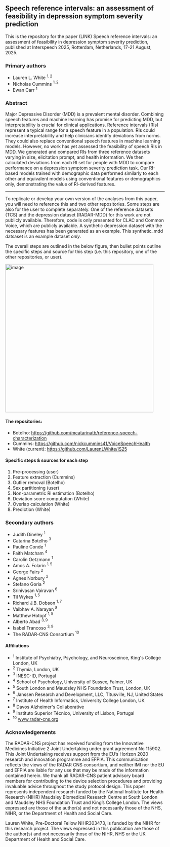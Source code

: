 ## Speech reference intervals: an assessment of feasibility in depression symptom severity prediction
This is the repository for the paper (LINK) Speech reference intervals: an assessment of feasibility in depression symptom severity prediction, published at Interspeech 2025, Rotterdam, Netherlands, 17-21 August, 2025.

### Primary authors
- Lauren L. White $^{1, 2}$
- Nicholas Cummins $^{1, 2}$
- Ewan Carr $^{1}$

### Abstract 
Major Depressive Disorder (MDD) is a prevalent mental disorder. Combining speech features and machine learning has promise for predicting MDD, but interpretability is crucial for clinical applications. Reference intervals (RIs) represent a typical range for a speech feature in a population. RIs could increase interpretability and help clinicians identify deviations from norms. They could also replace conventional speech features in machine learning models. However, no work has yet assessed the feasibility of speech RIs in MDD. We generated and compared RIs from three reference datasets varying in size, elicitation prompt, and health information. We then calculated deviations from each RI set for people with MDD to compare performance on a depression symptom severity prediction task. Our RI-based models trained with demographic data performed similarly to each other and equivalent models using conventional features or demographics only, demonstrating the value of RI-derived features.

------

To replicate or develop your own version of the analyses from this paper, you will need to reference this and two other repositories. Some steps are also for the user to complete separately. One of the reference datasets (TCS) and the depression dataset (RADAR-MDD) for this work are not publicly available. Therefore, code is only presented for CLAC and Common Voice, which are publicly available. A synthetic depression dataset with the necessary features has been generated as an example. This synthetic_mdd datsaset is an example dataset _only_. 

The overall steps are outlined in the below figure, then bullet points outline the specific steps and source for this step (i.e. this repository, one of the other repositories, or user).

<img width="468" alt="image" src="https://github.com/user-attachments/assets/4f480a97-dc4d-45cd-b85a-0b7e9a1d3910" />

#### The repositories:
- Botelho: https://github.com/mcatarinatb/reference-speech-characterization
- Cummins: https://github.com/nickcummins41/VoiceSpeechHealth
- White (current): https://github.com/LaurenLWhite/IS25

#### Specific steps & sources for each step
1. Pre-processing (user)
2. Feature extraction (Cummins)
3. Outlier removal (Botelho)
4. Sex partitioning (user)
5. Non-parametric RI estimation (Botelho)
6. Deviation score computation (White)
7. Overlap calculation (White)
8. Prediction (White)


### Secondary authors
- Judith Dineley $^{1}$
- Catarina Botelho $^{3}$
- Pauline Conde $^{1}$
- Faith Matcham $^{4}$
- Carolin Oetzmann $^{1}$
- Amos A. Folarin $^{1, 5}$
- George Fairs $^{2}$
- Agnes Norbury $^{2}$
- Stefano Goria $^{2}$
- Srinivasan Vairavan $^{6}$
- Til Wykes $^{1, 5}$
- Richard J.B. Dobson $^{1, 7}$
- Vaibhav A. Narayan $^{8}$
- Matthew Hotopf $^{1, 5}$
- Alberto Abad $^{3, 9}$
- Isabel Trancoso $^{3, 9}$
- The RADAR-CNS Consortium $^{10}$

#### Affiliations
- $^{1}$ Institute of Psychiatry, Psychology, and Neurosceince, King's College London, UK
- $^{2}$ Thymia, London, UK
- $^{3}$ INESC-ID, Portugal
- $^{4}$ School of Psychology, University of Sussex, Falmer, UK
- $^{5}$ South London and Maudsley NHS Foundation Trust, London, UK
- $^{6}$ Janssen Research and Development, LLC, Titusville, NJ, United States
- $^{7}$ Institute of Health Informatics, University College London, UK
- $^{8}$ Davos Alzheimer's Collaborative
- $^{9}$ Instituto Superior Técnico, University of Lisbon, Portugal
- $^{10}$ www.radar-cns.org



### Acknowledgements
The RADAR-CNS project has received funding from the Innovative Medicines Initiative 2 Joint Undertaking under grant agreement No 115902. This Joint Undertaking receives support from the EU’s Horizon 2020 research and innovation programme and EFPIA. This communication reflects the views of the RADAR CNS consortium, and neither IMI nor the EU and EFPIA are liable for any use that may be made of the information contained herein. We thank all RADAR-CNS patient advisory board members for contributing to the device selection procedures and providing invaluable advice throughout the study protocol design. This paper represents independent research funded by the National Institute for Health Research (NIHR) Maudsley Biomedical Research Centre at South London and Maudsley NHS Foundation Trust and King’s College London. The views expressed are those of the author(s) and not necessarily those of the NHS, NIHR, or the Department of Health and Social Care.

Lauren White, Pre-Doctoral Fellow NIHR303473, is funded by the NIHR for this research project. The views expressed in this publication are those of the author(s) and not necessarily those of the NIHR, NHS or the UK Department of Health and Social Care.

